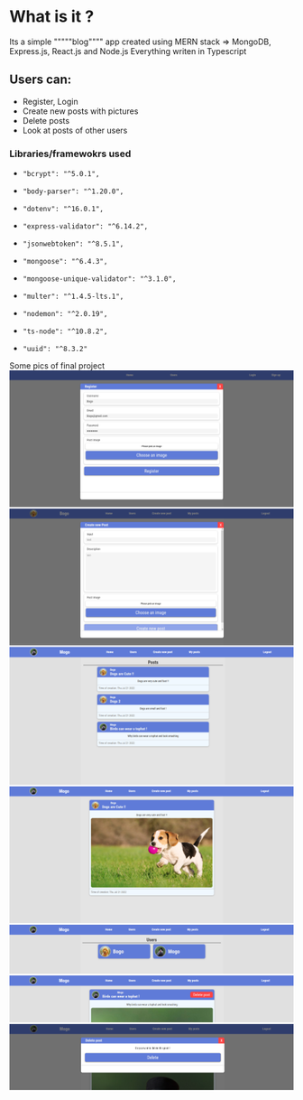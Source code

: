# What is it ?
Its a simple """""blog"""" app created using MERN stack => MongoDB, Express.js, React.js and Node.js 
Everything writen in Typescript

## Users can:
- Register, Login
- Create new posts with pictures
- Delete posts 
- Look at posts of other users


### Libraries/framewokrs used
-     "bcrypt": "^5.0.1",
-     "body-parser": "^1.20.0",
-     "dotenv": "^16.0.1",
-     "express-validator": "^6.14.2",
-     "jsonwebtoken": "^8.5.1",
-     "mongoose": "^6.4.3",
-     "mongoose-unique-validator": "^3.1.0",
-     "multer": "^1.4.5-lts.1",
-     "nodemon": "^2.0.19",
-     "ts-node": "^10.8.2",
-     "uuid": "^8.3.2"

Some pics of final project 
![Register](./images/Výstřižek1.PNG)
![New Post creation](./images/Výstřižek2.PNG)
![All posts](./images/Výstřižek3.PNG)
![Post](./images/Výstřižek4.PNG)
![All users](./images/Výstřižek5.PNG)
![Post detail](./images/Výstřižek6.PNG)
![Post delete](./images/Výstřižek7.PNG)